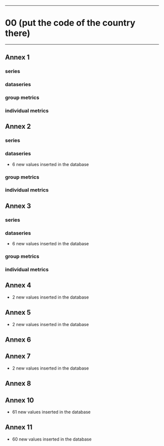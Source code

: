 -----------------------------------------------------------
# 00 (put the code of the country there) 
-----------------------------------------------------------

## Annex 1

### series

### dataseries


### group metrics


### individual metrics

## Annex 2

### series

### dataseries
*  6 new values inserted in the database

### group metrics


### individual metrics



## Annex 3

### series

### dataseries
* 6 new values inserted in the database

### group metrics


### individual metrics



## Annex 4

* 2 new values inserted in the database

## Annex 5

* 2 new values inserted in the database

## Annex 6



## Annex 7

* 2 new values inserted in the database

## Annex 8



## Annex 10

* 61 new values inserted in the database

## Annex 11

* 60 new values inserted in the database
